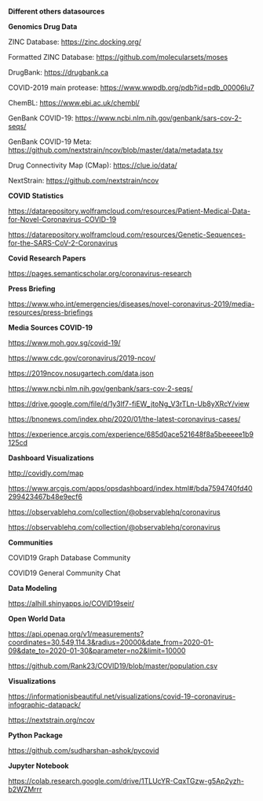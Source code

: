 **Different others datasources**

**Genomics Drug Data**

ZINC Database: https://zinc.docking.org/

Formatted ZINC Database: https://github.com/molecularsets/moses

DrugBank: https://drugbank.ca

COVID-2019 main protease: https://www.wwpdb.org/pdb?id=pdb_00006lu7

ChemBL: https://www.ebi.ac.uk/chembl/

GenBank COVID-19: https://www.ncbi.nlm.nih.gov/genbank/sars-cov-2-seqs/

GenBank COVID-19 Meta: https://github.com/nextstrain/ncov/blob/master/data/metadata.tsv

Drug Connectivity Map (CMap): https://clue.io/data/

NextStrain: https://github.com/nextstrain/ncov

**COVID Statistics**

https://datarepository.wolframcloud.com/resources/Patient-Medical-Data-for-Novel-Coronavirus-COVID-19

https://datarepository.wolframcloud.com/resources/Genetic-Sequences-for-the-SARS-CoV-2-Coronavirus

**Covid Research Papers**

https://pages.semanticscholar.org/coronavirus-research

**Press Briefing**

https://www.who.int/emergencies/diseases/novel-coronavirus-2019/media-resources/press-briefings

**Media Sources COVID-19**

https://www.moh.gov.sg/covid-19/

https://www.cdc.gov/coronavirus/2019-ncov/

https://2019ncov.nosugartech.com/data.json

https://www.ncbi.nlm.nih.gov/genbank/sars-cov-2-seqs/

https://drive.google.com/file/d/1y3lf7-fiEW_jtoNg_V3rTLn-Ub8yXRcY/view

https://bnonews.com/index.php/2020/01/the-latest-coronavirus-cases/

https://experience.arcgis.com/experience/685d0ace521648f8a5beeeee1b9125cd

**Dashboard Visualizations**

http://covidly.com/map

https://www.arcgis.com/apps/opsdashboard/index.html#/bda7594740fd40299423467b48e9ecf6

https://observablehq.com/collection/@observablehq/coronavirus

https://observablehq.com/collection/@observablehq/coronavirus

**Communities**

COVID19 Graph Database Community

COVID19 General Community Chat

**Data Modeling**

https://alhill.shinyapps.io/COVID19seir/

**Open World Data**

https://api.openaq.org/v1/measurements?coordinates=30.549,114.3&radius=20000&date_from=2020-01-09&date_to=2020-01-30&parameter=no2&limit=10000

https://github.com/Rank23/COVID19/blob/master/population.csv

**Visualizations**

https://informationisbeautiful.net/visualizations/covid-19-coronavirus-infographic-datapack/

https://nextstrain.org/ncov

**Python Package**

https://github.com/sudharshan-ashok/pycovid

**Jupyter Notebook**

https://colab.research.google.com/drive/1TLUcYR-CqxTGzw-g5Ap2yzh-b2WZMrrr

